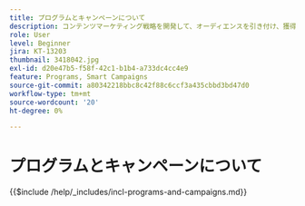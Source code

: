 ```yaml
---
title: プログラムとキャンペーンについて
description: コンテンツマーケティング戦略を開発して、オーディエンスを引き付け、獲得し、惹き付けます。
role: User
level: Beginner
jira: KT-13203
thumbnail: 3418042.jpg
exl-id: d20e47b5-f58f-42c1-b1b4-a733dc4cc4e9
feature: Programs, Smart Campaigns
source-git-commit: a80342218bbc8c42f88c6ccf3a435cbbd3bd47d0
workflow-type: tm+mt
source-wordcount: '20'
ht-degree: 0%

---
```


# プログラムとキャンペーンについて

{{$include /help/_includes/incl-programs-and-campaigns.md}}
